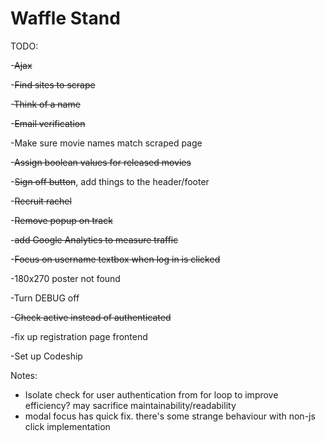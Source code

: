 Waffle Stand
==============
TODO:

-~~Ajax~~

-~~Find sites to scrape~~

-~~Think of a name~~

-~~Email verification~~

-Make sure movie names match scraped page

-~~Assign boolean values for released movies~~

-~~Sign off button~~, add things to the header/footer

-~~Recruit rachel~~

-~~Remove popup on track~~

-~~add Google Analytics to measure traffic~~

-~~Focus on username textbox when log in is clicked~~

-180x270 poster not found

-Turn DEBUG off

-~~Check active instead of authenticated~~

-fix up registration page frontend

-Set up Codeship

Notes:

- Isolate check for user authentication from for loop to improve efficiency? may sacrifice maintainability/readability
- modal focus has quick fix. there's some strange behaviour with non-js click implementation
